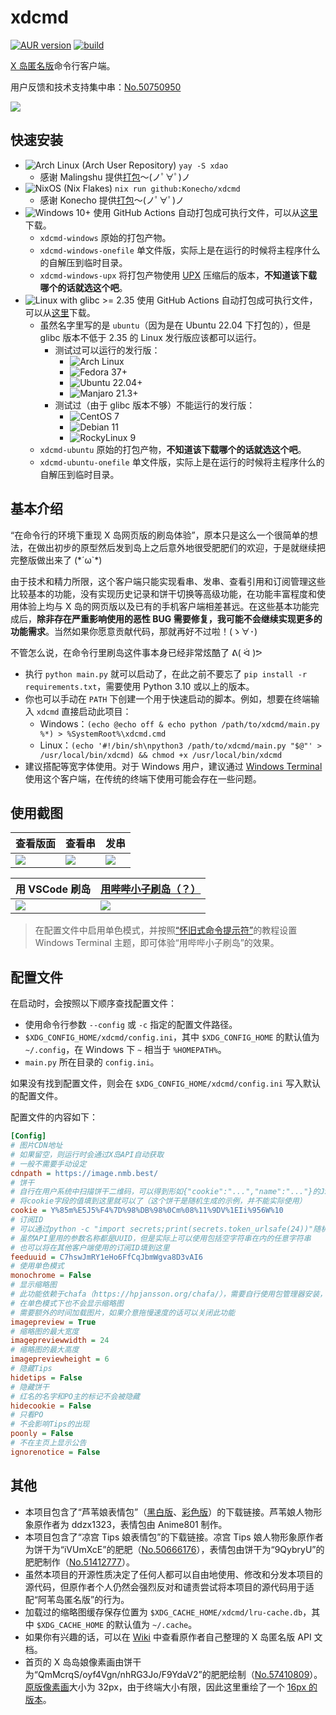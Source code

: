 # xdcmd

[![AUR version](https://img.shields.io/aur/version/xdao)](https://aur.archlinux.org/packages/xdao) [![build](https://github.com/TransparentLC/xdcmd/actions/workflows/build.yml/badge.svg)](https://github.com/TransparentLC/xdcmd/actions/workflows/build.yml)

[X 岛匿名版](https://nmbxd.com/)命令行客户端。

用户反馈和技术支持集中串：[No.50750950](https://nmbxd.com/t/50750950)

![](https://user-images.githubusercontent.com/47057319/182030427-6c75ec92-f808-4cbc-8102-2c868db33093.png)

## 快速安装

* ![Arch Linux (Arch User Repository)](https://img.shields.io/badge/Arch%20Linux%20(Arch%20User%20Repository)-333?logo=archlinux) `yay -S xdao`
  * 感谢 Malingshu 提供[打包](https://aur.archlinux.org/packages/xdao)～(ノﾟ∀ﾟ)ノ
* ![NixOS (Nix Flakes)](https://img.shields.io/badge/NixOS%20(Nix%20Flakes)-333?logo=nixos) `nix run github:Konecho/xdcmd`
  * 感谢 Konecho 提供[打包](https://github.com/Konecho/xdcmd)～(ノﾟ∀ﾟ)ノ
* ![Windows 10+](https://img.shields.io/badge/Windows-10+-06b?logo=windows) 使用 GitHub Actions 自动打包成可执行文件，可以从[这里](https://nightly.link/TransparentLC/xdcmd/workflows/build/master)下载。
  * `xdcmd-windows` 原始的打包产物。
  * `xdcmd-windows-onefile` 单文件版，实际上是在运行的时候将主程序什么的自解压到临时目录。
  * `xdcmd-windows-upx` 将打包产物使用 [UPX](https://upx.github.io/) 压缩后的版本，**不知道该下载哪个的话就选这个吧**。
* ![Linux with glibc >= 2.35](https://img.shields.io/badge/Linux-glibc%20%3E=%202.35-fc0?logo=linux) 使用 GitHub Actions 自动打包成可执行文件，可以从[这里](https://nightly.link/TransparentLC/xdcmd/workflows/build/master)下载。
  * 虽然名字里写的是 `ubuntu`（因为是在 Ubuntu 22.04 下打包的），但是 glibc 版本不低于 2.35 的 Linux 发行版应该都可以运行。
    * 测试过可以运行的发行版：
      * ![Arch Linux](https://img.shields.io/badge/Arch%20Linux-333?logo=archlinux)
      * ![Fedora 37+](https://img.shields.io/badge/Fedora-37+-5ad?logo=fedora)
      * ![Ubuntu 22.04+](https://img.shields.io/badge/Ubuntu-22.04+-e52?logo=ubuntu)
      * ![Manjaro 21.3+](https://img.shields.io/badge/Manjaro-21.3+-3ba?logo=manjaro)
    * 测试过（由于 glibc 版本不够）不能运行的发行版：
      * ![CentOS 7](https://img.shields.io/badge/CentOS-7-958?logo=centos)
      * ![Debian 11](https://img.shields.io/badge/Debian-11-a03?logo=debian)
      * ![RockyLinux 9](https://img.shields.io/badge/RockyLinux-9-1b8?logo=rockylinux)
  * `xdcmd-ubuntu` 原始的打包产物，**不知道该下载哪个的话就选这个吧**。
  * `xdcmd-ubuntu-onefile` 单文件版，实际上是在运行的时候将主程序什么的自解压到临时目录。

## 基本介绍

“在命令行的环境下重现 X 岛网页版的刷岛体验”，原本只是这么一个很简单的想法，在做出初步的原型然后发到岛上之后意外地很受肥肥们的欢迎，于是就继续把完整版做出来了 (\*´ω`\*)

由于技术和精力所限，这个客户端只能实现看串、发串、查看引用和订阅管理这些比较基本的功能，没有实现历史记录和饼干切换等高级功能，在功能丰富程度和使用体验上均与 X 岛的网页版以及已有的手机客户端相差甚远。在这些基本功能完成后，**除非存在严重影响使用的恶性 BUG 需要修复，我可能不会继续实现更多的功能需求**。当然如果你愿意贡献代码，那就再好不过啦！(ゝ∀･)

不管怎么说，在命令行里刷岛这件事本身已经非常炫酷了 ᕕ( ᐛ )ᕗ

* 执行 `python main.py` 就可以启动了，在此之前不要忘了 `pip install -r requirements.txt`，需要使用 Python 3.10 或以上的版本。
* 你也可以手动在 `PATH` 下创建一个用于快速启动的脚本。例如，想要在终端输入 `xdcmd` 直接启动此项目：
  * Windows：`(echo @echo off & echo python /path/to/xdcmd/main.py %*) > %SystemRoot%\xdcmd.cmd`
  * Linux：`(echo '#!/bin/sh\npython3 /path/to/xdcmd/main.py "$@"' > /usr/local/bin/xdcmd) && chmod +x /usr/local/bin/xdcmd`
* 建议搭配等宽字体使用。对于 Windows 用户，建议通过 [Windows Terminal](https://apps.microsoft.com/store/detail/windows-terminal/9N0DX20HK701) 使用这个客户端，在传统的终端下使用可能会存在一些问题。

## 使用截图

| 查看版面 | 查看串 | 发串 |
| --- | --- | --- |
| ![](https://user-images.githubusercontent.com/47057319/182030800-f2d3fce9-5581-433c-8cb5-ed04acd2fe7b.png) | ![](https://user-images.githubusercontent.com/47057319/182030803-62d1259f-f7af-4c68-a015-81711f41493d.png) | ![](https://user-images.githubusercontent.com/47057319/182030805-cfb44b6d-09dc-48cf-af52-fe4de2abd6e3.png) |

| 用 VSCode 刷岛 | [用哔哔小子刷岛（？）](https://m.weibo.cn/detail/4797497303630002) |
| --- | --- |
| ![](https://user-images.githubusercontent.com/47057319/185427750-ffa91eb4-0e93-4afe-bfdb-34ce8df430d3.png) | ![](https://user-images.githubusercontent.com/47057319/182030806-dbe8943c-931b-4adf-8776-4628f63ad38e.png) |

> 在配置文件中启用单色模式，并按照[“怀旧式命令提示符”](https://docs.microsoft.com/zh-cn/windows/terminal/custom-terminal-gallery/retro-command-prompt)的教程设置 Windows Terminal 主题，即可体验“用哔哔小子刷岛”的效果。

## 配置文件

在启动时，会按照以下顺序查找配置文件：

* 使用命令行参数 `--config` 或 `-c` 指定的配置文件路径。
* `$XDG_CONFIG_HOME/xdcmd/config.ini`，其中 `$XDG_CONFIG_HOME` 的默认值为 `~/.config`，在 Windows 下 `~` 相当于 `%HOMEPATH%`。
* `main.py` 所在目录的 `config.ini`。

如果没有找到配置文件，则会在 `$XDG_CONFIG_HOME/xdcmd/config.ini` 写入默认的配置文件。

配置文件的内容如下：

```ini
[Config]
# 图片CDN地址
# 如果留空，则运行时会通过X岛API自动获取
# 一般不需要手动设定
cdnpath = https://image.nmb.best/
# 饼干
# 自行在用户系统中扫描饼干二维码，可以得到形如{"cookie":"...","name":"..."}的JSON数据
# 将cookie字段的值填到这里就可以了（这个饼干是随机生成的示例，并不能实际使用）
cookie = Y%85m%E5J5%F4%7D%98%DB%98%0Cm%08%11%9DV%1EIi%956W%10
# 订阅ID
# 可以通过python -c "import secrets;print(secrets.token_urlsafe(24))"随机生成一个
# 虽然API里用的参数名称都是UUID，但是实际上可以使用包括空字符串在内的任意字符串
# 也可以将在其他客户端使用的订阅ID填到这里
feeduuid = C7hswJmRY1eHo6FfCqJbmWgva8D3vAI6
# 使用单色模式
monochrome = False
# 显示缩略图
# 此功能依赖于chafa（https://hpjansson.org/chafa/），需要自行使用包管理器安装，或下载可执行文件并放在PATH环境变量包含的路径下
# 在单色模式下也不会显示缩略图
# 需要额外的时间加载图片，如果介意拖慢速度的话可以关闭此功能
imagepreview = True
# 缩略图的最大宽度
imagepreviewwidth = 24
# 缩略图的最大高度
imagepreviewheight = 6
# 隐藏Tips
hidetips = False
# 隐藏饼干
# 红名的名字和PO主的标记不会被隐藏
hidecookie = False
# 只看PO
# 不会影响Tips的出现
poonly = False
# 不在主页上显示公告
ignorenotice = False
```

## 其他

* 本项目包含了“芦苇娘表情包”（[黑白版](https://www.acfun.cn/a/ac10200508)、[彩色版](https://www.acfun.cn/a/ac15661021)）的下载链接。芦苇娘人物形象原作者为 ddzx1323，表情包由 Anime801 制作。
* 本项目包含了“凉宫 Tips 娘表情包”的下载链接。凉宫 Tips 娘人物形象原作者为饼干为“iVUmXcE”的肥肥（[No.50666176](https://nmbxd.com/t/50666176)），表情包由饼干为“9QybryU”的肥肥制作（[No.51412777](https://nmbxd.com/t/51412777)）。
* 虽然本项目的开源性质决定了任何人都可以自由地使用、修改和分发本项目的源代码，但原作者个人仍然会强烈反对和谴责尝试将本项目的源代码用于适配“阿苇岛匿名版”的行为。
* 加载过的缩略图缓存保存位置为 `$XDG_CACHE_HOME/xdcmd/lru-cache.db`，其中 `$XDG_CACHE_HOME` 的默认值为 `~/.cache`。
* 如果你有兴趣的话，可以在 [Wiki](https://github.com/TransparentLC/xdcmd/wiki/%E8%87%AA%E5%B7%B1%E6%95%B4%E7%90%86%E7%9A%84-X-%E5%B2%9B%E5%8C%BF%E5%90%8D%E7%89%88-API-%E6%96%87%E6%A1%A3) 中查看原作者自己整理的 X 岛匿名版 API 文档。
* 首页的 X 岛岛娘像素画由饼干为“QmMcrqS/oyf4Vgn/nhRG3Jo/F9YdaV2”的肥肥绘制（[No.57410809](https://nmbxd.com/t/57410809)）。[原版像素画](https://image.nmb.best/image/2023-05-13/645f9a2bcccac.png)大小为 32px，由于终端大小有限，因此这里重绘了一个 [16px 的版本](https://github.com/TransparentLC/xdcmd/assets/47057319/dd4b4b10-aa79-4056-8208-6d7154096538)。
